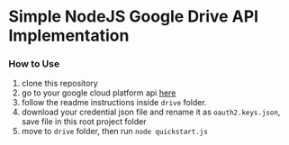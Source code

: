 # Simple NodeJS Google Drive API Implementation

### How to Use

1. clone this repository
2. go to your google cloud platform api [here](https://console.cloud.google.com/apis/credentials)
3. follow the readme instructions inside `drive` folder.
3. download your credential json file and rename it as `oauth2.keys.json`, save file in this root project folder
4. move to `drive` folder, then run `node quickstart.js`